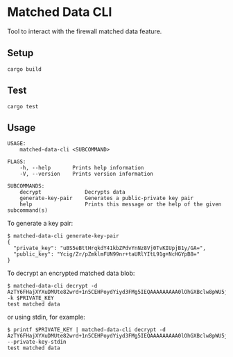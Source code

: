 # Matched Data CLI

Tool to interact with the firewall matched data feature.

## Setup

`cargo build`

## Test

`cargo test`

## Usage

``` plain
USAGE:
    matched-data-cli <SUBCOMMAND>

FLAGS:
    -h, --help       Prints help information
    -V, --version    Prints version information

SUBCOMMANDS:
    decrypt              Decrypts data
    generate-key-pair    Generates a public-private key pair
    help                 Prints this message or the help of the given subcommand(s)
```

To generate a key pair:

``` shell
$ matched-data-cli generate-key-pair
{
  "private_key": "uBS5eBttHrqkdY41kbZPdvYnNz8Vj0TvKIUpjB1y/GA=",
  "public_key": "Ycig/Zr/pZmklmFUN99nr+taURlYItL91g+NcHGYpB8="
}
```

To decrypt an encrypted matched data blob:

``` shell
$ matched-data-cli decrypt -d AzTY6FHajXYXuDMUte82wrd+1n5CEHPoydYiyd3FMg5IEQAAAAAAAAA0lOhGXBclw8pWU5jbbYuepSIJN5JohTtZekLliJBlVWk= -k $PRIVATE_KEY
test matched data
```

or using stdin, for example:

``` shell
$ printf $PRIVATE_KEY | matched-data-cli decrypt -d AzTY6FHajXYXuDMUte82wrd+1n5CEHPoydYiyd3FMg5IEQAAAAAAAAA0lOhGXBclw8pWU5jbbYuepSIJN5JohTtZekLliJBlVWk= --private-key-stdin
test matched data
```
